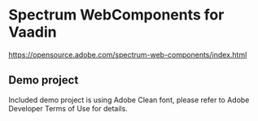 # Spectrum WebComponents for Vaadin

https://opensource.adobe.com/spectrum-web-components/index.html


## Demo project
Included demo project is using Adobe Clean font, please refer to Adobe Developer Terms of Use for details.